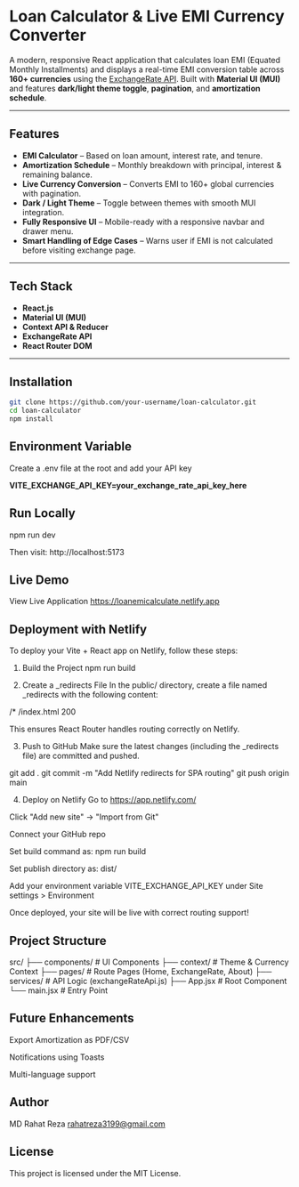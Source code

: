 #  Loan Calculator & Live EMI Currency Converter

A modern, responsive React application that calculates loan EMI (Equated Monthly Installments) and displays a real-time EMI conversion table across **160+ currencies** using the [ExchangeRate API](https://www.exchangerate-api.com/). Built with **Material UI (MUI)** and features **dark/light theme toggle**, **pagination**, and **amortization schedule**.

---

##  Features

-  **EMI Calculator** – Based on loan amount, interest rate, and tenure.
-  **Amortization Schedule** – Monthly breakdown with principal, interest & remaining balance.
-  **Live Currency Conversion** – Converts EMI to 160+ global currencies with pagination.
-  **Dark / Light Theme** – Toggle between themes with smooth MUI integration.
-  **Fully Responsive UI** – Mobile-ready with a responsive navbar and drawer menu.
-  **Smart Handling of Edge Cases** – Warns user if EMI is not calculated before visiting exchange page.

---


##  Tech Stack

- **React.js**
- **Material UI (MUI)**
- **Context API & Reducer**
- **ExchangeRate API**
- **React Router DOM**

---

##  Installation

```bash
git clone https://github.com/your-username/loan-calculator.git
cd loan-calculator
npm install
```

## Environment Variable

Create a .env file at the root and add your API key

**VITE_EXCHANGE_API_KEY=your_exchange_rate_api_key_here**

## Run Locally

npm run dev

Then visit: http://localhost:5173

## Live Demo
View Live Application
https://loanemicalculate.netlify.app

## Deployment with Netlify

To deploy your Vite + React app on Netlify, follow these steps:

1. Build the Project
npm run build

2. Create a _redirects File
In the public/ directory, create a file named _redirects with the following content:

/*    /index.html   200

This ensures React Router handles routing correctly on Netlify.

3. Push to GitHub
Make sure the latest changes (including the _redirects file) are committed and pushed.

git add .
git commit -m "Add Netlify redirects for SPA routing"
git push origin main

4. Deploy on Netlify
Go to https://app.netlify.com/

Click "Add new site" → "Import from Git"

Connect your GitHub repo

Set build command as: npm run build

Set publish directory as: dist/

Add your environment variable VITE_EXCHANGE_API_KEY under Site settings > Environment

Once deployed, your site will be live with correct routing support!

## Project Structure

src/
├── components/         # UI Components
├── context/            # Theme & Currency Context
├── pages/              # Route Pages (Home, ExchangeRate, About)
├── services/           # API Logic (exchangeRateApi.js)
├── App.jsx             # Root Component
└── main.jsx            # Entry Point


## Future Enhancements

 Export Amortization as PDF/CSV

 Notifications using Toasts

 Multi-language support

## Author
MD Rahat Reza
rahatreza3199@gmail.com


## License
This project is licensed under the MIT License.

